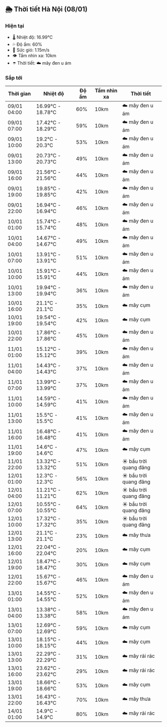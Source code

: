 ## 🌦️ Thời tiết Hà Nội (08/01)

### Hiện tại

- 🌡️ Nhiệt độ: 16.99℃
- 💦 Độ ẩm: 60%
- 💨 Sức gió: 1.15m/s
- 👁️ Tầm nhìn xa: 10km
- ☂️ Thời tiết: ☁️ mây đen u ám

### Sắp tới

| Thời gian | Nhiệt độ | Độ ẩm | Tầm nhìn xa | Thời tiết |
| --- | --- | --- | --- | --- |
| 09/01 04:00 | 16.99℃ - 18.78℃ | 60% | 10km | ☁️ mây đen u ám |
| 09/01 07:00 | 17.42℃ - 18.29℃ | 59% | 10km | ☁️ mây đen u ám |
| 09/01 10:00 | 19.2℃ - 20.3℃ | 53% | 10km | ☁️ mây đen u ám |
| 09/01 13:00 | 20.73℃ - 20.73℃ | 49% | 10km | ☁️ mây đen u ám |
| 09/01 16:00 | 21.56℃ - 21.56℃ | 44% | 10km | ☁️ mây đen u ám |
| 09/01 19:00 | 19.85℃ - 19.85℃ | 42% | 10km | ☁️ mây đen u ám |
| 09/01 22:00 | 16.94℃ - 16.94℃ | 46% | 10km | ☁️ mây đen u ám |
| 10/01 01:00 | 15.74℃ - 15.74℃ | 48% | 10km | ☁️ mây đen u ám |
| 10/01 04:00 | 14.67℃ - 14.67℃ | 49% | 10km | ☁️ mây đen u ám |
| 10/01 07:00 | 13.91℃ - 13.91℃ | 51% | 10km | ☁️ mây đen u ám |
| 10/01 10:00 | 15.91℃ - 15.91℃ | 44% | 10km | ☁️ mây đen u ám |
| 10/01 13:00 | 19.94℃ - 19.94℃ | 36% | 10km | ☁️ mây đen u ám |
| 10/01 16:00 | 21.1℃ - 21.1℃ | 35% | 10km | ☁️ mây cụm |
| 10/01 19:00 | 19.54℃ - 19.54℃ | 42% | 10km | ☁️ mây cụm |
| 10/01 22:00 | 17.86℃ - 17.86℃ | 45% | 10km | ☁️ mây đen u ám |
| 11/01 01:00 | 15.12℃ - 15.12℃ | 39% | 10km | ☁️ mây đen u ám |
| 11/01 04:00 | 14.43℃ - 14.43℃ | 37% | 10km | ☁️ mây đen u ám |
| 11/01 07:00 | 13.99℃ - 13.99℃ | 37% | 10km | ☁️ mây đen u ám |
| 11/01 10:00 | 14.59℃ - 14.59℃ | 41% | 10km | ☁️ mây đen u ám |
| 11/01 13:00 | 15.5℃ - 15.5℃ | 41% | 10km | ☁️ mây đen u ám |
| 11/01 16:00 | 16.48℃ - 16.48℃ | 41% | 10km | ☁️ mây đen u ám |
| 11/01 19:00 | 14.6℃ - 14.6℃ | 47% | 10km | ☁️ mây cụm |
| 11/01 22:00 | 13.32℃ - 13.32℃ | 51% | 10km | ☀️ bầu trời quang đãng |
| 12/01 01:00 | 12.3℃ - 12.3℃ | 56% | 10km | ☀️ bầu trời quang đãng |
| 12/01 04:00 | 11.21℃ - 11.21℃ | 62% | 10km | ☀️ bầu trời quang đãng |
| 12/01 07:00 | 10.55℃ - 10.55℃ | 64% | 10km | ☀️ bầu trời quang đãng |
| 12/01 10:00 | 17.32℃ - 17.32℃ | 35% | 10km | ☀️ bầu trời quang đãng |
| 12/01 13:00 | 21.1℃ - 21.1℃ | 23% | 10km | ☁️ mây thưa |
| 12/01 16:00 | 22.04℃ - 22.04℃ | 20% | 10km | ☁️ mây cụm |
| 12/01 19:00 | 18.47℃ - 18.47℃ | 30% | 10km | ☁️ mây cụm |
| 12/01 22:00 | 15.67℃ - 15.67℃ | 46% | 10km | ☁️ mây đen u ám |
| 13/01 01:00 | 14.55℃ - 14.55℃ | 52% | 10km | ☁️ mây đen u ám |
| 13/01 04:00 | 13.38℃ - 13.38℃ | 58% | 10km | ☁️ mây đen u ám |
| 13/01 07:00 | 12.69℃ - 12.69℃ | 59% | 10km | ☁️ mây cụm |
| 13/01 10:00 | 18.15℃ - 18.15℃ | 44% | 10km | ☁️ mây cụm |
| 13/01 13:00 | 22.29℃ - 22.29℃ | 31% | 10km | ☁️ mây rải rác |
| 13/01 16:00 | 23.62℃ - 23.62℃ | 29% | 10km | ☁️ mây rải rác |
| 13/01 19:00 | 18.66℃ - 18.66℃ | 53% | 10km | ☁️ mây cụm |
| 13/01 22:00 | 16.43℃ - 16.43℃ | 70% | 10km | ☁️ mây thưa |
| 14/01 01:00 | 14.9℃ - 14.9℃ | 80% | 10km | ☁️ mây rải rác |
